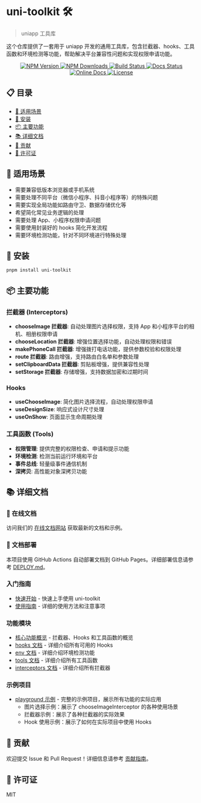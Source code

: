# uni-toolkit 🛠️

> uniapp 工具库

这个仓库提供了一套用于 uniapp 开发的通用工具库，包含拦截器、hooks、工具函数和环境检测等功能，帮助解决平台兼容性问题和实现权限申请功能。

<p align="center">
  <a href="https://www.npmjs.com/package/uni-toolkit" target="_blank">
    <img src="https://img.shields.io/npm/v/uni-toolkit.svg" alt="NPM Version" />
  </a>
  <a href="https://www.npmjs.com/package/uni-toolkit" target="_blank">
    <img src="https://img.shields.io/npm/dt/uni-toolkit.svg" alt="NPM Downloads" />
  </a>
  <a href="https://github.com/liujiayii/uni-toolkit/actions/workflows/build-test.yml" target="_blank">
    <img src="https://github.com/liujiayii/uni-toolkit/actions/workflows/build-test.yml/badge.svg" alt="Build Status" />
  </a>
  <a href="https://github.com/liujiayii/uni-toolkit/actions/workflows/deploy-docs.yml" target="_blank">
    <img src="https://github.com/liujiayii/uni-toolkit/actions/workflows/deploy-docs.yml/badge.svg" alt="Docs Status" />
  </a>
  <a href="https://liujiayii.github.io/uni-toolkit/" target="_blank">
    <img src="https://img.shields.io/badge/docs-online-brightgreen" alt="Online Docs" />
  </a>
  <a href="./LICENSE" target="_blank">
    <img src="https://img.shields.io/npm/l/uni-toolkit.svg" alt="License" />
  </a>
</p>

## 📋 目录

- [🎯 适用场景](#-适用场景)
- [🚀 安装](#-安装)
- [📦 主要功能](#-主要功能)
- [📚 详细文档](#-详细文档)
- [🤝 贡献](#-贡献)
- [📄 许可证](#-许可证)

## 🎯 适用场景

- 需要兼容低版本浏览器或手机系统
- 需要处理不同平台（微信小程序、抖音小程序等）的特殊问题
- 需要实现全局功能如路由守卫、数据存储优化等
- 希望简化常见业务逻辑的处理
- 需要处理 App、小程序权限申请问题
- 需要使用封装好的 hooks 简化开发流程
- 需要环境检测功能，针对不同环境进行特殊处理

## 🚀 安装

```bash
pnpm install uni-toolkit
```

## 📦 主要功能

### 拦截器 (Interceptors)

- **chooseImage 拦截器**: 自动处理图片选择权限，支持 App 和小程序平台的相机、相册权限申请
- **chooseLocation 拦截器**: 增强位置选择功能，自动处理权限和错误
- **makePhoneCall 拦截器**: 增强拨打电话功能，提供参数校验和权限处理
- **route 拦截器**: 路由增强，支持路由白名单和参数处理
- **setClipboardData 拦截器**: 剪贴板增强，提供兼容性处理
- **setStorage 拦截器**: 存储增强，支持数据加密和过期时间

### Hooks

- **useChooseImage**: 简化图片选择流程，自动处理权限申请
- **useDesignSize**: 响应式设计尺寸处理
- **useOnShow**: 页面显示生命周期处理

### 工具函数 (Tools)

- **权限管理**: 提供完整的权限检查、申请和提示功能
- **环境检测**: 检测当前运行环境和平台
- **事件总线**: 轻量级事件通信机制
- **深拷贝**: 高性能对象深拷贝功能

## 📚 详细文档

### 📖 在线文档

访问我们的 [在线文档网站](https://liujiayii.github.io/uni-toolkit/) 获取最新的文档和示例。

### 📝 文档部署

本项目使用 GitHub Actions 自动部署文档到 GitHub Pages。详细部署信息请参考 [DEPLOY.md](./DEPLOY.md)。

### 入门指南

- [快速开始](https://github.com/liujiayii/uni-toolkit/blob/main/doc/getting-started.md) - 快速上手使用 uni-toolkit
- [使用指南](https://github.com/liujiayii/uni-toolkit/blob/main/doc/usage.md) - 详细的使用方法和注意事项

### 功能模块

- [核心功能概览](https://github.com/liujiayii/uni-toolkit/blob/main/doc/overview.md) - 拦截器、Hooks 和工具函数的概览
- [hooks 文档](https://github.com/liujiayii/uni-toolkit/blob/main/doc/hooks.md) - 详细介绍所有可用的 Hooks
- [env 文档](https://github.com/liujiayii/uni-toolkit/blob/main/doc/env.md) - 详细介绍环境检测功能
- [tools 文档](https://github.com/liujiayii/uni-toolkit/blob/main/doc/tools.md) - 详细介绍所有工具函数
- [interceptors 文档](https://github.com/liujiayii/uni-toolkit/blob/main/doc/interceptors.md) - 详细介绍所有拦截器

### 示例项目

- [playground 示例](https://github.com/liujiayii/uni-toolkit/tree/main/playground) - 完整的示例项目，展示所有功能的实际应用
  - 图片选择示例：展示了 chooseImageInterceptor 的各种使用场景
  - 拦截器示例：展示了各种拦截器的实际效果
  - Hook 使用示例：展示了如何在实际项目中使用 Hooks

## 🤝 贡献

欢迎提交 Issue 和 Pull Request！详细信息请参考 [贡献指南](https://github.com/liujiayii/uni-toolkit/blob/main/doc/contributing.md)。

## 📄 许可证

MIT
